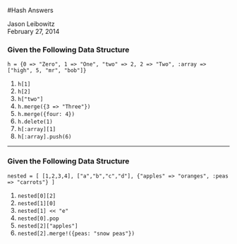 #Hash Answers

Jason Leibowitz  
February 27, 2014

### Given the Following Data Structure  


```
h = {0 => "Zero", 1 => "One", "two" => 2, 2 => "Two", :array => ["high", 5, "mr", "bob"]}
```
1. ```h[1]```
2. ```h[2]```
3. ```h["two"]```
4. ```h.merge({3 => "Three"})```
5. ```h.merge({four: 4})```
6. ```h.delete(1)```
7. ```h[:array][1]```
8. ```h[:array].push(6)```

---


### Given the Following Data Structure

```
nested = [ [1,2,3,4], ["a","b","c","d"], {"apples" => "oranges", :peas => "carrots"} ]
```
1. ```nested[0][2]```
2. ```nested[1][0]```
3. ```nested[1] << "e"```
4. ```nested[0].pop```
5. ```nested[2]["apples"]```
6. ```nested[2].merge!({peas: "snow peas"})```